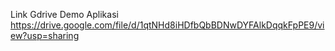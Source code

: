 Link Gdrive Demo Aplikasi
https://drive.google.com/file/d/1qtNHd8iHDfbQbBDNwDYFAlkDqqkFpPE9/view?usp=sharing
